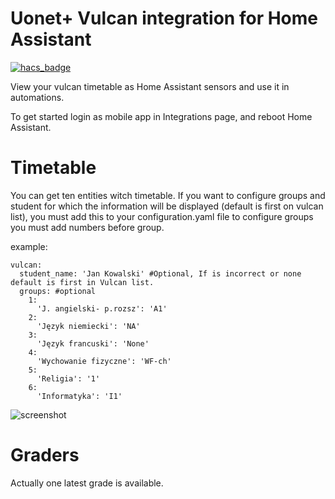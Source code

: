 # Uonet+ Vulcan integration for Home Assistant

[![hacs_badge](https://img.shields.io/badge/HACS-Custom-orange.svg?style=for-the-badge)](https://github.com/custom-components/hacs)

View your vulcan timetable as Home Assistant sensors and use it in automations.  

To get started login as mobile app in Integrations page, and reboot Home Assistant.

# Timetable
You can get ten entities witch timetable. 
If you want to configure groups and student for which the information will be displayed (default is first on vulcan list), you must add this to your configuration.yaml file to configure groups you must add numbers before group.  
  
example:
```
vulcan:
  student_name: 'Jan Kowalski' #Optional, If is incorrect or none default is first in Vulcan list.
  groups: #optional
    1:
      'J. angielski- p.rozsz': 'A1'
    2:
      'Język niemiecki': 'NA'
    3:
      'Język francuski': 'None' 
    4:
      'Wychowanie fizyczne': 'WF-ch'
    5:
      'Religia': '1'
    6:
      'Informatyka': 'I1'
```  
![screenshot](https://raw.githubusercontent.com/Czapla-dev/hassio-doc/master/images/Screenshot_2020-09-14-06-03-19-820_io.homeassistant.companion.android.jpg)

# Graders
Actually one latest grade is available.
